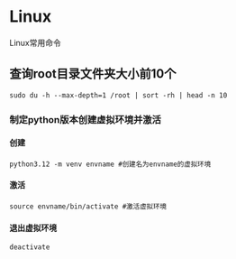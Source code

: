 # Linux
Linux常用命令
## 查询root目录文件夹大小前10个
```
sudo du -h --max-depth=1 /root | sort -rh | head -n 10
```
### 制定python版本创建虚拟环境并激活
#### 创建
```
python3.12 -m venv envname #创建名为envname的虚拟环境
```
#### 激活
```
source envname/bin/activate #激活虚拟环境
```
#### 退出虚拟环境
```deactivate```
